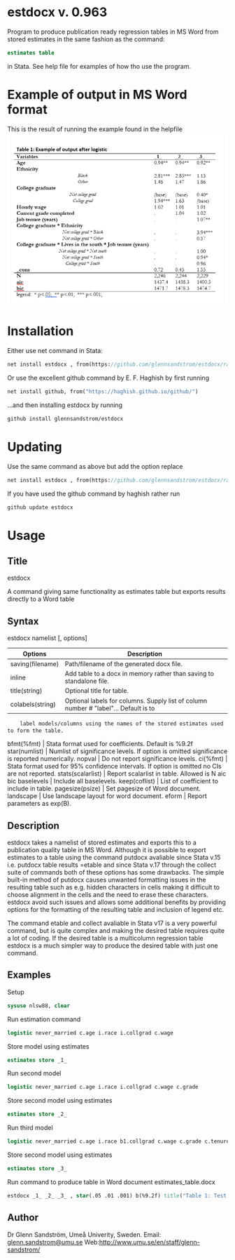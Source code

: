 # estdocx v. 0.963
Program to produce publication ready regression tables in MS Word from stored estimates in the same fashion as the command:
```stata
estimates table
```
in Stata.
See help file for examples of how tho use the program.

Example of output in MS Word format
===================================
This is the result of running the example found in the helpfile
![exampletable](https://raw.githubusercontent.com/glennsandstrom/estdocx/master/example.PNG)

Installation
============
Either use net command in Stata:
```stata
net install estdocx , from(https://github.com/glennsandstrom/estdocx/raw/master/)
```

Or use the excellent github command by E. F. Haghish by first running
```stata
net install github, from("https://haghish.github.io/github/")
```
...and then installing estdocx by running
```stata
github install glennsandstrom/estdocx
```

Updating
============
Use the same command as above but add the option replace
```stata
net install estdocx , from(https://github.com/glennsandstrom/estdocx/raw/master/) replace
```

If you have used the github command by haghish rather run
```stata
github update estdocx
```
Usage
=====


Title
-----

estdocx 

A command giving same functionality as estimates table but exports results directly to a Word table

Syntax
------
estdocx namelist [, options]

Options           | Description
----------------- | -------------
saving(filename)  | Path/filename of the generated docx file.
inline            | Add table to a docx in memory rather than saving to standalone file.
title(string)     | Optional title for table.
colabels(string)  | Optional labels for columns. Supply list of column number # "label"... Default is to
        label models/columns using the names of the stored estimates used to form the table.

bfmt(%fmt)        | Stata format used for coefficients. Default is %9.2f
star(numlist)     | Numlist of significance levels. If option is omitted significance is reported numerically.
nopval            | Do not report significance levels.
ci(%fmt)          | Stata format used for 95% confidence intervals. If option is omitted no CIs are not reported.
stats(scalarlist) | Report scalarlist in table. Allowed is N aic bic
baselevels        | Include all baselevels.
keep(coflist)     | List of coefficient to include in table.
pagesize(psize)   | Set pagesize of Word document.
landscape         | Use landscape layout for word document.
eform             | Report parameters as exp(B).



Description
------------
estdocx takes a namelist of stored estimates and exports this to a publication quality table in MS Word. Although it is possible to export estimates to a table using the command putdocx avaliable since Stata v.15 i.e. putdocx table results =etable and since Stata v.17 through the collect suite of commands both of these options has some drawbacks. The simple built-in method of putdocx causes unwanted formatting issues in the resulting table such as e.g. hidden characters in cells making it difficult to choose alignment in the cells and the need to erase these characters. estdocx avoid such issues and allows some additional benefits by providing options for the formatting of the resulting table and inclusion of legend etc. 

The command etable and collect avaliable in Stata v17 is a very powerful command, but is quite complex and making the desired table requires quite a lot of coding. If the desired table is a multicolumn regression table estdocx is a much simpler way to produce the desired table with just one command.


Examples
--------

Setup
```stata
sysuse nlsw88, clear
```
Run estimation command
```stata
logistic never_married c.age i.race i.collgrad c.wage
```
Store model using estimates
```stata
estimates store _1_
```
Run second model
```stata
logistic never_married c.age i.race i.collgrad c.wage c.grade
```
Store second model using estimates
```stata
estimates store _2_
```
Run third model
```stata
logistic never_married c.age i.race b1.collgrad c.wage c.grade c.tenure collgrad#race b1.collgrad#c.tenure
```
Store second model using estimates
```stata
estimates store _3_
```
Run command to produce table in Word document estimates_table.docx
```stata
estdocx _1_ _2_ _3_ , star(.05 .01 .001) b(%9.2f) title("Table 1: Test title") baselevels
```

Author
-------

Dr Glenn Sandström, Umeå Univerity, Sweden.
Email: glenn.sandstrom@umu.se
Web:http://www.umu.se/en/staff/glenn-sandstrom/

